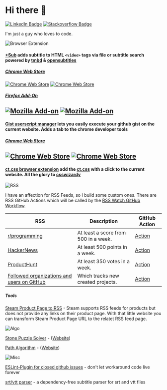 # Hi there 👋
[![LinkedIn Badge](https://img.shields.io/badge/LinkedIn-Profile-informational?style=flat-square&logo=linkedin&logoColor=white&color=0D76A8)](https://www.linkedin.com/in/stefan-breitenstein-10337a173/)
[![Stackoverflow Badge](https://img.shields.io/badge/stackoverflow-Profile-informational?style=flat-square&logo=stackoverflow&logoColor=white&color=0D76A8)](https://stackoverflow.com/users/6350016/ste-xx)

I'm just a guy who loves to code.

![Browser Extension](https://shields.io/badge/My%20Browser%20Extensions%9D%9D%9D%9D%9D%9D%9D%9D%9D%9D%9D%9D%9D%9D%9D%9D%9D%9D%9D%9D%9D%9D%9D%9D%9D%9D%9D%9D%9D%9D%9D%9D%9D%9D%9D%9D%9D%9D%9D%9D%9D%9D%9D%9D%9D%9D%9D%9D%9D%9D%9D%9D%9D%9D%9D%9D%9D%9D%9D%9D%9D%9D%9D%9D%9D%9D%9D-green?logo=googlechrome&style=for-the-badge&color=0D76A8&logoColor=white)

#### [+Sub](https://github.com/plussub/plussub) adds subtitle to HTML `<video>` tags via file or subtitle search powered by [tmbd](https://www.themoviedb.org/) & [opensubtitles](https://opensubtitles.org)

##### [Chrome Web Store](https://chrome.google.com/webstore/detail/%20sub/lpobdmdfgjokempajoobgfdnhjbjlnpm)
[![Chrome Web Store](https://img.shields.io/chrome-web-store/stars/lpobdmdfgjokempajoobgfdnhjbjlnpm?color=0D76A8)](https://chrome.google.com/webstore/detail/%20sub/lpobdmdfgjokempajoobgfdnhjbjlnpm)
[![Chrome Web Store](https://img.shields.io/chrome-web-store/users/lpobdmdfgjokempajoobgfdnhjbjlnpm?color=0D76A8)](https://chrome.google.com/webstore/detail/%20sub/lpobdmdfgjokempajoobgfdnhjbjlnpm)

##### [Firefox Add-On](https://addons.mozilla.org/en-US/firefox/addon/plussub/)
[![Mozilla Add-on](https://img.shields.io/amo/stars/plussub?color=0D76A8)](https://addons.mozilla.org/en-US/firefox/addon/plussub/)
[![Mozilla Add-on](https://img.shields.io/amo/users/plussub?color=0D76A8)](https://addons.mozilla.org/en-US/firefox/addon/plussub/)
---
#### [Gist userscript manager](https://github.com/ste-xx/gist-userscript-manager) lets you easily execute your github gist on the current website. Adds a tab to the chrome developer tools

##### [Chrome Web Store](https://chrome.google.com/webstore/detail/gist-user-script-manager/plpmkifleemfflmlnogdncmhlljcpdab)

[![Chrome Web Store](https://img.shields.io/chrome-web-store/stars/plpmkifleemfflmlnogdncmhlljcpdab?color=0D76A8)](https://chrome.google.com/webstore/detail/gist-user-script-manager/plpmkifleemfflmlnogdncmhlljcpdab)
[![Chrome Web Store](https://img.shields.io/chrome-web-store/users/plpmkifleemfflmlnogdncmhlljcpdab?color=0D76A8)](https://chrome.google.com/webstore/detail/gist-user-script-manager/plpmkifleemfflmlnogdncmhlljcpdab)
---
#### [ct.css browser extension](https://github.com/ste-xx/ct-browser-extension) add the [ct.css](https://github.com/csswizardry/ct) with a click to the current website. All the glory to [csswizardy](https://csswizardry.com/)

![RSS](https://shields.io/badge/My%20Custom%20Feeds%9D%9D%9D%9D%9D%9D%9D%9D%9D%9D%9D%9D%9D%9D%9D%9D%9D%9D%9D%9D%9D%9D%9D%9D%9D%9D%9D%9D%9D%9D%9D%9D%9D%9D%9D%9D%9D%9D%9D%9D%9D%9D%9D%9D%9D%9D%9D%9D%9D%9D%9D%9D%9D%9D%9D%9D%9D%9D%9D%9D%9D%9D%9D%9D%9D%9D%9D%9D%9D%9D%9D-green?logo=rss&style=for-the-badge&color=0D76A8)

I have an affection for RSS Feeds, so I build some custom ones.
There are RSS GitHub Actions which will be called by the [RSS Watch GitHub Workflow](https://github.com/ste-xx/rss-watch). 

| RSS         | Description | GitHub Action | 
| ----------- | ----------- | --------------|
| [r/programming](https://raw.githubusercontent.com/ste-xx/rss-watch/main/rprogramming.json) | At least a score from 500 in a week. | [Action](https://github.com/ste-xx/reddit-to-rss-action) |
| [HackerNews](https://raw.githubusercontent.com/ste-xx/rss-watch/main/hn.json) | At least 500 points in a week. | [Action](https://github.com/ste-xx/hackernews-to-rss-action) |
| [ProductHunt](https://raw.githubusercontent.com/ste-xx/rss-watch/main/ph.json) | At least 350 votes in a week. | [Action](https://github.com/ste-xx/producthunt-to-rss-action) |
| [Followed organizations and users on GitHub](https://raw.githubusercontent.com/ste-xx/rss-watch/main/ghuserprojects.json) | Which tracks new created projects. | [Action](https://github.com/ste-xx/gh-user-projects-rss-action) |



##### Tools 
[Steam Product Page to RSS](https://ste-xx.github.io/steam-rss-link/) - Steam supports RSS feeds for products but does not provide any links on their product page. With that little website you can transform Steam Product Page URL to the relatet RSS feed page.


![Algo](https://shields.io/badge/Algo%20Fun%9D%9D%9D%9D%9D%9D%9D%9D%9D%9D%9D%9D%9D%9D%9D%9D%9D%9D%9D%9D%9D%9D%9D%9D%9D%9D%9D%9D%9D%9D%9D%9D%9D%9D%9D%9D%9D%9D%9D%9D%9D%9D%9D%9D%9D%9D%9D%9D%9D%9D%9D%9D%9D%9D%9D%9D%9D%9D%9D%9D%9D%9D%9D%9D%9D%9D%9D%9D%9D%9D%9D%9D%9D%9D%9D%9D%9D%9D-green?style=for-the-badge&color=0D76A8&logoColor=white)

[Stone Puzzle Solver](https://github.com/ste-xx/stone-color-puzzle) - ([Website](https://stone-puzzle.netlify.app/))

[Path Algorithm](https://ste-xx.github.io/path-algo) - ([Website](https://ste-xx.github.io/path-algo/)) 

![Misc](https://shields.io/badge/Misc%9D%9D%9D%9D%9D%9D%9D%9D%9D%9D%9D%9D%9D%9D%9D%9D%9D%9D%9D%9D%9D%9D%9D%9D%9D%9D%9D%9D%9D%9D%9D%9D%9D%9D%9D%9D%9D%9D%9D%9D%9D%9D%9D%9D%9D%9D%9D%9D%9D%9D%9D%9D%9D%9D%9D%9D%9D%9D%9D%9D%9D%9D%9D%9D%9D%9D%9D%9D%9D%9D%9D%9D%9D%9D%9D%9D%9D%9D%9D%9D%9D-green?style=for-the-badge&color=0D76A8&logoColor=white)

[ESLint-Plugin for closed github issues](https://github.com/ste-xx/eslint-rule-gh-issue) - don't let workaround code live forever

[srt/vtt parser](https://github.com/plussub/srt-vtt-parser) - a dependency-free subtitle parser for srt and vtt files

